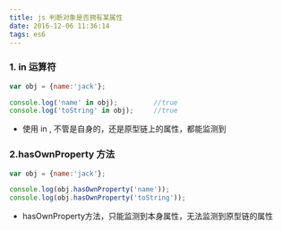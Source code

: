 ```yaml
---
title: js 判断对象是否拥有某属性
date: 2016-12-06 11:36:14
tags: es6
---
```


### 1. in 运算符

```javascript
var obj = {name:'jack'};

console.log('name' in obj); 		//true
console.log('toString' in obj);		//true
```
- 使用 in , 不管是自身的，还是原型链上的属性，都能监测到

### 2.hasOwnProperty 方法
```javascript
var obj = {name:'jack'};

console.log(obj.hasOwnProperty('name'));
console.log(obj.hasOwnProperty('toString'));
```
- hasOwnProperty方法，只能监测到本身属性，无法监测到原型链的属性